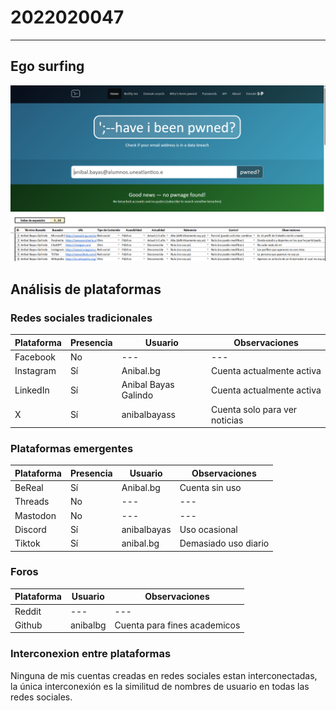 # 2022020047
---
## Ego surfing
![](HaveIBeenPwned.png)
![](EgoSurfing-AnibalBayas.png)

## Análisis de plataformas

### Redes sociales tradicionales

| Plataforma | Presencia | Usuario                 | Observaciones                                      |
|------------|----------|-------------------------|----------------------------------------------------|
| Facebook   | No       | ---          | ---                         |
| Instagram  | Sí       | Anibal.bg             | Cuenta actualmente activa                         |
| LinkedIn   | Sí       | Anibal Bayas Galindo    | Cuenta actualmente activa     |
| X          | Sí       | anibalbayass            | Cuenta solo para ver noticias                     |

### Plataformas emergentes

| Plataforma | Presencia | Usuario            | Observaciones          |
|------------|----------|--------------------|------------------------|
| BeReal     | Sí       | Anibal.bg     | Cuenta sin uso      |
| Threads    | No       | ---                | ---                    |
| Mastodon   | No       | ---                | ---                    |
| Discord    | Sí       | anibalbayas     | Uso ocasional          |
| Tiktok     | Sí       | anibal.bg     | Demasiado uso diario  |

### Foros

| Plataforma | Usuario                 | Observaciones|
|------------|----------|-------------------------|
| Reddit   |  ---    | ---     |
| Github          | anibalbg            | Cuenta para fines academicos  |

### Interconexion entre plataformas

Ninguna de mis cuentas creadas en redes sociales estan interconectadas, la única interconexión es la similitud de nombres de usuario en todas las redes sociales.

